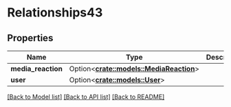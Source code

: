 # Relationships43

## Properties

Name | Type | Description | Notes
------------ | ------------- | ------------- | -------------
**media_reaction** | Option<[**crate::models::MediaReaction**](mediaReaction.md)> |  | [optional]
**user** | Option<[**crate::models::User**](user.md)> |  | [optional]

[[Back to Model list]](../README.md#documentation-for-models) [[Back to API list]](../README.md#documentation-for-api-endpoints) [[Back to README]](../README.md)


